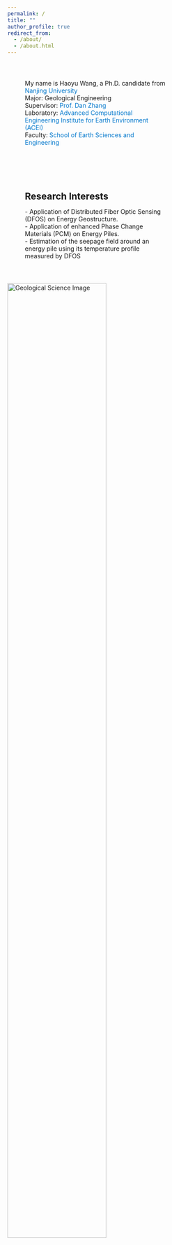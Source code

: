 ```yaml
---
permalink: /
title: ""
author_profile: true
redirect_from: 
  - /about/
  - /about.html
---
```





<!-- <!DOCTYPE html> -->
<html lang="en">
<head>
    <meta charset="UTF-8">
    <meta name="viewport" content="width=device-width, initial-scale=1.0">
    <title>Welcome to My Page - Haoyu Wang</title>
    <meta name="description" content="Haiyang Liao's academic and research portfolio page, detailing projects in Geological Engineering and research in DAS seismology.">
    <meta name="keywords" content="Haiyang Liao, DAS Seismology, Geological Engineering, Nanjing University, PhD Research, Subsurface Imaging">
    <meta name="author" content="Haiyang Liao">
    <style>
        /* Reset margin, padding, and box-sizing for all elements to ensure consistency */
        *, *::before, *::after {
            margin: 0;
            padding: 0;
            box-sizing: border-box;
        }

        /* Set global font styles */
        body {
            font-family: Arial, sans-serif;
            line-height: 1.6;
            color: #333; /* Keep text color simple and consistent */
        }

        /* Header styling */
        header {
            padding: 10px 20px;
            text-align: center;
        }

        /* Section styling */
        section {
            margin: 20px;
            padding: 20px;
        }

        /* Heading styles */
        h1, h2 {
            margin-bottom: 10px; /* Consistent space below headings */
        }

        /* Link styles */
        a {
            color: #0077cc;
            text-decoration: none;
        }

        a:hover {
            text-decoration: underline;
        }

        /* List styles */
        ul {
            list-style-type: none; /* No bullets */
            padding-left: 20px;
        }

        li {
            margin-bottom: 10px;
        }

        /* Remove footer styling for simplicity */
    </style>
</head>
<body>
    <header>
         <!-- Image added here -->
        <h1>Welcome to My Page</h1>
    </header>
    <style>section {
    margin-bottom: 10px; /* 调整第一段 section 下方的间距 */
}</style>
    <section>
        <p>My name is Haoyu Wang, a Ph.D. candidate from <a href="https://www.nju.edu.cn/en/">Nanjing University</a>
        <br> Major: Geological Engineering
        <br> Supervisor: <a href="https://es.nju.edu.cn/geosensing/">Prof. Dan Zhang</a>
        <br> Laboratory: <a href="https://es.nju.edu.cn/acei/main.htm">Advanced Computational Engineering Institute for Earth Environment (ACEI)</a>
        <br> Faculty: <a href="https://es.nju.edu.cn/esen/main.htm">School of Earth Sciences and Engineering</a></p>
    </section>
    <section id="research">
        <h2>Research Interests</h2>
        <!-- <h3>Interests</h3> -->
        <p>- Application of Distributed Fiber Optic Sensing (DFOS) on Energy Geostructure. 
        <br>- Application of enhanced Phase Change Materials (PCM) on Energy Piles.
        <br>- Estimation of the seepage field around an energy pile using its temperature profile measured by DFOS</p>
    </section>
    <!-- <section id="projects">
        <h2>Projects</h2>
        <p>During my academic journey at Nanjing University under the guidance of <a href="https://es.nju.edu.cn/geosensing/">Dr. Dan Zhang</a>, I primarily focus on:</p>
        <ul>
            <li><strong>Urban Ground Collapse Monitoring</strong> (May 2024 - Present): Utilizing existing dark fibers or dedicated vibration sensing optical cables to detect urban ground collapses through both active and passive seismic imaging. This major research focus during my master's studies involves extensive participation in experiments and research using DAS seismology.</li>
            <li><strong>Geological Exploration for the Shangyuanmen Railway Yangtze River Tunnel Project in Nanjing</strong> (June 2023 - Aug. 2024): Employing DAS imaging and DAS VSP to investigate the distribution of karst in areas where dolomite is prevalent. As the student leader on this project, I am responsible for designing the experimental plan, coordinating with multiple parties, implementing the field tests, processing data, and co-authoring the final report.</li>
        </ul>
    </section>
    <section id="experience">
        <h2>Experience</h2>
        <ul>
            <li><strong>Urban Ground Collapse Monitoring</strong> (May 2024 - Present): Deployed fiber optic cables near campus wells to validate cavity detection with DAS. Studied lateral detection ranges using the three-station interferometry method to address uneven noise.</li>
            <li><strong>Optical Fiber Cable Coupling Methods Study</strong> (May 2024 - Present): Installed fiber optic cables on campus using different coupling methods to compare imaging effects from active and passive sources.</li>
            <li><strong>Karst Fracture Zone Detection in Mufu Mountain, Nanjing</strong> (Jan. 2024 - Aug. 2024): Laid fiber optic cables on roads near Mufu Mountain, applying the frequency-Bessel method to detect fractured karst zones in dolomite.</li>
            <li><strong>Numerical Simulation for Subsurface Cavity Detection</strong> (Jan. 2023 - Oct. 2023): Used specfem3d/2d for simulations of shallow cavities to analyze DAS imaging responses.</li>
        </ul>
    </section> -->
    <img src="/images/地科.jpg" alt="Geological Science Image" style="width:75%;">
</body>
</html>



